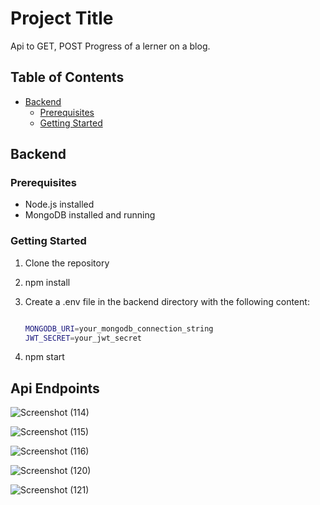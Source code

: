 # Project Title

Api to GET, POST Progress of a lerner on a blog.

## Table of Contents

- [Backend](#backend)
  - [Prerequisites](#prerequisites)
  - [Getting Started](#getting-started)

## Backend

### Prerequisites

- Node.js installed 
- MongoDB installed and running
  
### Getting Started

1. Clone the repository
2. npm install
3. Create a .env file in the backend directory with the following content:

   ```bash
   
   MONGODB_URI=your_mongodb_connection_string
   JWT_SECRET=your_jwt_secret

4. npm start

## Api Endpoints

![Screenshot (114)](https://github.com/mishrayash/blogapi/assets/80852441/ab83c2a3-6924-4aca-92a4-92312236cf31)

![Screenshot (115)](https://github.com/mishrayash/blogapi/assets/80852441/5d0c378b-5b70-4e79-94e8-3c76e8f58a11)

![Screenshot (116)](https://github.com/mishrayash/blogapi/assets/80852441/7be45e66-a8c4-4ae5-862e-0b1bcfb9b0db)

![Screenshot (120)](https://github.com/mishrayash/blogapi/assets/80852441/1fbe6875-bbe2-44cb-af1b-1aac6c66b26b)

![Screenshot (121)](https://github.com/mishrayash/blogapi/assets/80852441/ba8b2547-d900-4952-bf4b-cd58faca0e78)


